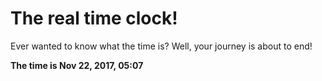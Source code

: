 # The real time clock!

Ever wanted to know what the time is? Well, your journey is about to end!

**The time is Nov 22, 2017, 05:07**